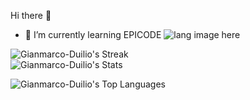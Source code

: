 Hi there 👋
- 🌱 I’m currently learning EPICODE
  <img src="https://github.com/alansmathew/alansmathew/raw/master/lang.gif" alt="lang image here" style="max-width: 100%; display: inline-block;" data-target="animated-image.originalImage">
  
![Gianmarco-Duilio's Streak](https://github-readme-streak-stats.herokuapp.com/?user=Gianmarco-Duilio&theme=prussian&hide_border=false) <br/>
![Gianmarco-Duilio's Stats](https://github-readme-stats.vercel.app/api?username=Gianmarco-Duilio&theme=prussian&show_icons=true&hide_border=false&count_private=false) <br/>

![Gianmarco-Duilio's Top Languages](https://github-readme-stats.vercel.app/api/top-langs/?username=Gianmarco-Duilio&theme=prussian&show_icons=true&hide_border=false&layout=compact)

